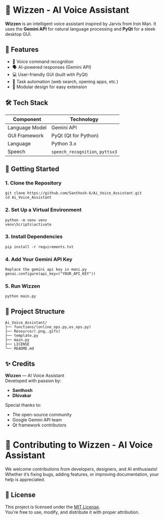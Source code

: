 # 🤖 Wizzen - AI Voice Assistant

**Wizzen** is an intelligent voice assistant inspired by Jarvis from Iron Man. It uses the **Gemini API** for natural language processing and **PyQt** for a sleek desktop GUI.

## 🧠 Features

- 🎤 Voice command recognition
- 🗣️ AI-powered responses (Gemini API)
- 💻 User-friendly GUI (built with PyQt)
- 🔁 Task automation (web search, opening apps, etc.)
- 🧩 Modular design for easy extension



## 🛠️ Tech Stack

| Component        | Technology        |
|------------------|-------------------|
| Language Model   | Gemini API        |
| GUI Framework    | PyQt (Qt for Python) |
| Language         | Python 3.x        |
| Speech           | `speech_recognition`, `pyttsx3` |



## 🚀 Getting Started

### 1. Clone the Repository
    git clone https://github.com/Santhosh-6/Ai_Voice_Assistant.git
    cd Ai_Voice_Assistant
    
### 2. Set Up a Virtual Environment 
    python -m venv venv
    venv\Scripts\activate

### 3. Install Dependencies
    pip install -r requirements.txt

### 4. Add Your Gemini API Key
    Replace the gemini api key in mani.py
    genai.configure(api_key=("YOUR_API_KEY"))  

### 5. Run Wizzen
    python main.py

## 📁 Project Structure
    Ai_Voice_Assistant/
    ├── functions/(online_ops.py,os_ops.py)                 
    ├── Resource/(.png,.gifs)         
    ├── template.py                  
    ├── main.py                  
    ├── LICENSE      
    └── README.md        


## ✨ Credits

**Wizzen** — AI Voice Assistant  
Developed with passion by:

-  **Santhosh** 
-  **Dhivakar** 

Special thanks to:
- The open-source community
- Google Gemini API team
- Qt framework contributors

# 🤝 Contributing to Wizzen - AI Voice Assistant

We welcome contributions from developers, designers, and AI enthusiasts!  
Whether it’s fixing bugs, adding features, or improving documentation, your help is appreciated.

## 📄 License

This project is licensed under the [MIT License](LICENSE).  
You're free to use, modify, and distribute it with proper attribution.

